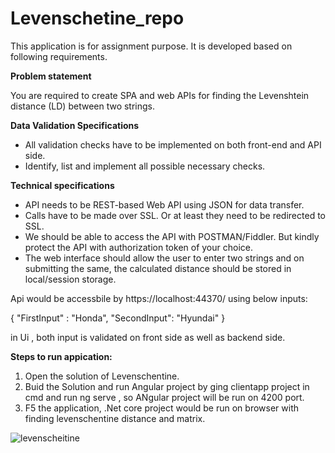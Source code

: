 # Levenschetine_repo

This application is for assignment purpose. It is developed based on following requirements.


<b>Problem statement</b><br/>

You are required to create SPA and web APIs for finding the Levenshtein distance (LD) between two strings.


<b>Data Validation Specifications</b><br/>
<ul>
<li>All validation checks have to be implemented on both front-end and API side.</li>
<li>Identify, list and implement all possible necessary checks.</li>
</ul>

<b>Technical specifications</b>
<ul>
<li>API needs to be REST-based Web API using JSON for data transfer.</li>
<li>Calls have to be made over SSL. Or at least they need to be redirected to SSL.</li>
<li>We should be able to access the API with POSTMAN/Fiddler. But kindly protect the API with authorization token of your choice.</li>
<li>The web interface should allow the user to enter two strings and on submitting the same, the calculated distance should be stored in local/session storage.</li>
</ul>

Api would be accessbile by https://localhost:44370/ using below inputs:

{
  "FirstInput" : "Honda",
  "SecondInput": "Hyundai"
}

in Ui , both input is validated on front side as well as backend side.

<b>Steps to run appication:</b>

1) Open the solution of Levenschentine.
2) Buid the Solution and run Angular project by ging clientapp project in cmd and run ng serve , so ANgular project will be run on 4200 port.
3) F5 the application, .Net core project would be run on browser with finding levenschentine distance and matrix.

![levenscheitine](https://user-images.githubusercontent.com/52338464/124021887-b9b2dd80-da09-11eb-928c-3fcf411adc93.png)

